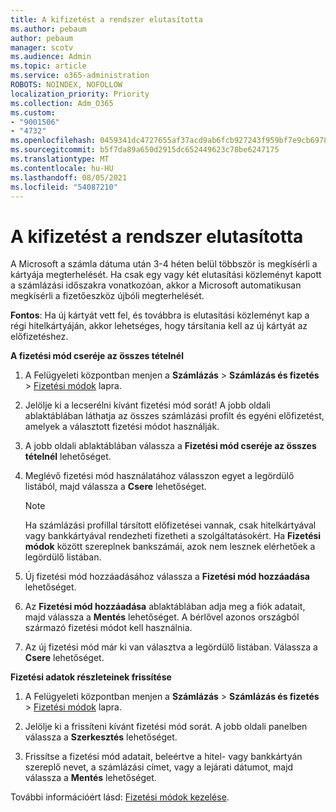 ```yaml
---
title: A kifizetést a rendszer elutasította
ms.author: pebaum
author: pebaum
manager: scotv
ms.audience: Admin
ms.topic: article
ms.service: o365-administration
ROBOTS: NOINDEX, NOFOLLOW
localization_priority: Priority
ms.collection: Adm_O365
ms.custom:
- "9001506"
- "4732"
ms.openlocfilehash: 0459341dc4727655af37acd9ab6fcb927243f959bf7e9cb69787e3813658342d
ms.sourcegitcommit: b5f7da89a650d2915dc652449623c78be6247175
ms.translationtype: MT
ms.contentlocale: hu-HU
ms.lasthandoff: 08/05/2021
ms.locfileid: "54087210"
---
```

# <a name="your-payment-was-declined"></a>A kifizetést a rendszer elutasította

A Microsoft a számla dátuma után 3-4 héten belül többször is megkísérli a kártyája megterhelését.  Ha csak egy vagy két elutasítási közleményt kapott a számlázási időszakra vonatkozóan, akkor a Microsoft automatikusan megkísérli a fizetőeszköz újbóli megterhelését.  

**Fontos**: Ha új kártyát vett fel, és továbbra is elutasítási közleményt kap a régi hitelkártyáján, akkor lehetséges, hogy társítania kell az új kártyát az előfizetéshez.

**A fizetési mód cseréje az összes tételnél**

1. A Felügyeleti központban menjen a **Számlázás** > **Számlázás és fizetés** > [Fizetési módok](https://go.microsoft.com/fwlink/p/?linkid=2018806) lapra.

2. Jelölje ki a lecserélni kívánt fizetési mód sorát! A jobb oldali ablaktáblában láthatja az összes számlázási profilt és egyéni előfizetést, amelyek a választott fizetési módot használják.

3. A jobb oldali ablaktáblában válassza a **Fizetési mód cseréje az összes tételnél** lehetőséget.

4. Meglévő fizetési mód használatához válasszon egyet a legördülő listából, majd válassza a **Csere** lehetőséget.

    > [!NOTE]
    > Ha számlázási profillal társított előfizetései vannak, csak hitelkártyával vagy bankkártyával rendezheti fizetheti a szolgáltatásokért. Ha **Fizetési módok** között szereplnek bankszámái, azok nem lesznek elérhetőek a legördülő listában.

5. Új fizetési mód hozzáadásához válassza a **Fizetési mód hozzáadása** lehetőséget.

6. Az **Fizetési mód hozzáadása** ablaktáblában adja meg a fiók adatait, majd válassza a **Mentés** lehetőséget. A bérlővel azonos országból származó fizetési módot kell használnia.

7. Az új fizetési mód már ki van választva a legördülő listában. Válassza a **Csere** lehetőséget.

**Fizetési adatok részleteinek frissítése**

1. A Felügyeleti központban menjen a **Számlázás** > **Számlázás és fizetés** > [Fizetési módok](https://go.microsoft.com/fwlink/p/?linkid=2018806) lapra.

2. Jelölje ki a frissíteni kívánt fizetési mód sorát. A jobb oldali panelben válassza a **Szerkesztés** lehetőséget.

3. Frissítse a fizetési mód adatait, beleértve a hitel- vagy bankkártyán szereplő nevet, a számlázási címet, vagy a lejárati dátumot, majd válassza a **Mentés** lehetőséget.

További információért lásd: [Fizetési módok kezelése](https://docs.microsoft.com/microsoft-365/commerce/billing-and-payments/manage-payment-methods).